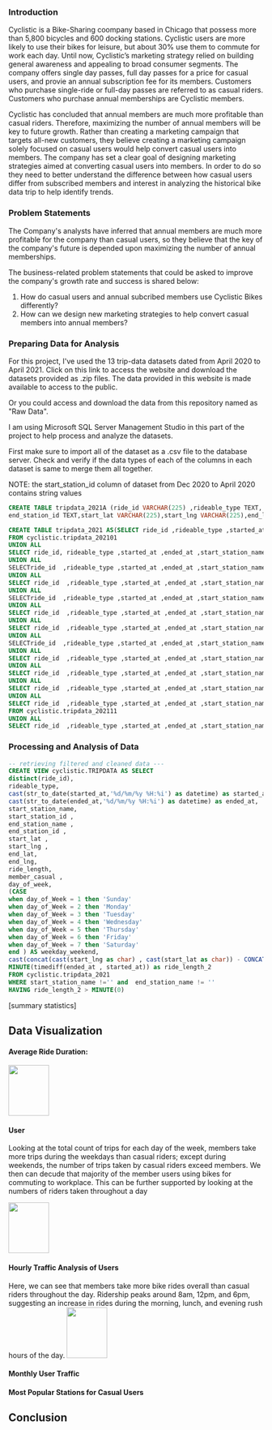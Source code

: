 ### Introduction 
Cyclistic is a Bike-Sharing coompany based in Chicago that possess more than 5,800 bicycles and 600 docking stations. Cyclistic users are more likely to use their bikes for leisure, but about 30% use them to commute for work each day. Until now, Cyclistic’s marketing strategy relied on building general awareness and appealing to broad consumer segments. The company offers single day passes, full day passes for a price for casual users, and provie an annual subscription fee for its members. Customers who purchase single-ride or full-day passes are referred to as casual riders. Customers who purchase annual memberships are Cyclistic members.

Cyclistic has concluded that annual members are much more profitable than casual riders. Therefore, maximizing the number of annual members will be key to future growth. Rather than creating a marketing campaign that targets all-new customers, they believe creating a marketing campaign solely focused on casual users would help convert casual users into members. The company has set a clear goal of designing marketing strategies aimed at converting casual users into members. In order to do so they need to better understand the difference between how casual users differ from subscribed members and interest in analyzing the historical bike data trip to help identify trends.


### Problem Statements 
The Company's analysts have inferred that annual members are much more profitable for the company than casual users, so they believe that the key of the company's future is depended upon maximizing the number of annual memberships.

The business-related problem statements that could be asked to improve the company's growth rate and success is shared below:

1. How do casual users and annual subcribed members use Cyclistic Bikes differently?
2. How can we design new marketing strategies to help convert casual members into annual members?

### Preparing Data for Analysis
 
For this project, I've used the 13 trip-data datasets dated from April 2020 to April 2021. Click on this link to access the website and download the datasets provided as .zip files. The data provided in this website is made available to access to the public.

Or you could access and download the data from this repository named as "Raw Data".

I am using Microsoft SQL Server Management Studio in this part of the project to help process and analyze the datasets.

First make sure to import all of the dataset as a .csv file to the database server. Check and verify if the data types of each of the columns in each dataset is same to merge them all together.

NOTE: the start_station_id column of dataset from Dec 2020 to April 2020 contains string values

```sql
CREATE TABLE tripdata_2021A (ride_id VARCHAR(225) ,rideable_type TEXT, started_at VARCHAR(225),ended_at VARCHAR(225),start_station_name VARCHAR(225),start_station_id VARCHAR(225),end_station_name VARCHAR(225),
end_station_id TEXT,start_lat VARCHAR(225),start_lng VARCHAR(225),end_lat VARCHAR(225), end_lng VARCHAR(225),member_casual TEXT ,ride_length VARCHAR(225),day_of_week INT);
```

```sql 
CREATE TABLE tripdata_2021 AS(SELECT ride_id ,rideable_type ,started_at ,ended_at ,start_station_name ,start_station_id ,end_station_name ,end_station_id ,start_lat ,start_lng ,end_lat ,end_lng ,member_casual ,ride_length ,day_of_week 
FROM cyclistic.tripdata_202101
UNION ALL 
SELECT ride_id, rideable_type ,started_at ,ended_at ,start_station_name ,start_station_id ,end_station_name ,end_station_id ,start_lat ,start_lng ,end_lat ,end_lng ,member_casual ,ride_length ,day_of_week FROM cyclistic.tripdata_202102
UNION ALL 
SELECTride_id  ,rideable_type ,started_at ,ended_at ,start_station_name ,start_station_id ,end_station_name ,end_station_id ,start_lat ,start_lng ,end_lat ,end_lng ,member_casual ,ride_length ,day_of_week FROM cyclistic.tripdata_202103
UNION ALL 
SELECT ride_id  ,rideable_type ,started_at ,ended_at ,start_station_name ,start_station_id ,end_station_name ,end_station_id ,start_lat ,start_lng ,end_lat ,end_lng ,member_casual ,ride_length ,day_of_week FROM cyclistic.tripdata_202104
UNION ALL
SELECTride_id  ,rideable_type ,started_at ,ended_at ,start_station_name ,start_station_id ,end_station_name ,end_station_id ,start_lat ,start_lng ,end_lat ,end_lng ,member_casual ,ride_length ,day_of_week FROM cyclistic.tripdata_202105
UNION ALL
SELECT ride_id  ,rideable_type ,started_at ,ended_at ,start_station_name ,start_station_id ,end_station_name ,end_station_id ,start_lat ,start_lng ,end_lat ,end_lng ,member_casual ,ride_length ,day_of_week FROM cyclistic.tripdata_202106
UNION ALL
SELECT ride_id  ,rideable_type ,started_at ,ended_at ,start_station_name ,start_station_id ,end_station_name ,end_station_id ,start_lat ,start_lng ,end_lat ,end_lng ,member_casual ,ride_length ,day_of_week FROM cyclistic.tripdata_202107
UNION ALL
SELECTride_id  ,rideable_type ,started_at ,ended_at ,start_station_name ,start_station_id ,end_station_name ,end_station_id ,start_lat ,start_lng ,end_lat ,end_lng ,member_casual ,ride_length ,day_of_week FROM cyclistic.tripdata_202108
UNION ALL
SELECT ride_id  ,rideable_type ,started_at ,ended_at ,start_station_name ,start_station_id ,end_station_name ,end_station_id ,start_lat ,start_lng ,end_lat ,end_lng ,member_casual ,ride_length ,day_of_week FROM cyclistic.tripdata_202109
UNION ALL
SELECT ride_id  ,rideable_type ,started_at ,ended_at ,start_station_name ,start_station_id ,end_station_name ,end_station_id ,start_lat ,start_lng ,end_lat ,end_lng ,member_casual ,ride_length ,day_of_week FROM cyclistic.tripdata_202110
UNION ALL
SELECT ride_id  ,rideable_type ,started_at ,ended_at ,start_station_name ,start_station_id ,end_station_name ,end_station_id ,start_lat ,start_lng ,end_lat ,end_lng ,member_casual ,ride_length ,day_of_week FROM cyclistic.tripdata_202110
UNION ALL
SELECT ride_id  ,rideable_type ,started_at ,ended_at ,start_station_name ,start_station_id ,end_station_name ,end_station_id ,start_lat ,start_lng ,end_lat ,end_lng ,member_casual ,ride_length ,day_of_week 
FROM cyclistic.tripdata_202111
UNION ALL
SELECT ride_id  ,rideable_type ,started_at ,ended_at ,start_station_name ,start_station_id ,end_station_name ,end_station_id ,start_lat ,start_lng ,end_lat ,end_lng ,member_casual ,ride_length ,day_of_week FROM cyclistic.tripdata_202112);
```

### Processing and Analysis of Data 

 ```sql
-- retrieving filtered and cleaned data --- 
CREATE VIEW cyclistic.TRIPDATA AS SELECT
distinct(ride_id),
rideable_type,
cast(str_to_date(started_at,'%d/%m/%y %H:%i') as datetime) as started_at,
cast(str_to_date(ended_at,'%d/%m/%y %H:%i') as datetime) as ended_at,
start_station_name, 
start_station_id ,
end_station_name ,
end_station_id ,
start_lat ,
start_lng ,
end_lat,
end_lng,
ride_length,
member_casual ,
day_of_week,
 (CASE 
when day_of_Week = 1 then 'Sunday' 
when day_of_Week = 2 then 'Monday' 
when day_of_Week = 3 then 'Tuesday'
when day_of_Week = 4 then 'Wednesday'
when day_of_Week = 5 then 'Thursday'
when day_of_Week = 6 then 'Friday'
when day_of_Week = 7 then 'Saturday'
end ) AS weekday_weekend,
cast(concat(cast(start_lng as char) , cast(start_lat as char)) - CONCAT(cast(end_lng as char) ,cast(end_lat as char)) as float) as ride_distance,
MINUTE(timediff(ended_at , started_at)) as ride_length_2
FROM cyclistic.tripdata_2021
WHERE start_station_name !='' and  end_station_name != '' 
HAVING ride_length_2 > MINUTE(0)
```
[summary statistics] 

## Data Visualization 

#### Average Ride Duration: 

<img src="https://i.imgur.com/vVSXXDx.png" height="100" width="80">

#### User
Looking at the total count of trips for each day of the week, members take more trips during the weekdays than casual riders; except during weekends, the number of trips taken by casual riders exceed members. We then can decude that majority of the member users using bikes for commuting to workplace. This can be further supported by looking at the numbers of riders taken throughout a day

<img src="https://i.imgur.com/X8WaZkv.png" height="100" width="80">


#### Hourly Traffic Analysis of Users

Here, we can see that members take more bike rides overall than casual riders throughout the day. Ridership peaks around 8am, 12pm, and 6pm, suggesting an increase in rides during the morning, lunch, and evening rush hours of the day.
 <img src="https://i.imgur.com/ghp4lWs.png" height="100" width="80">

#### Monthly User Traffic 
#### Most Popular Stations for Casual Users 


## Conclusion 

